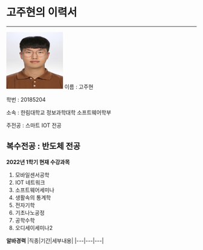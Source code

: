 # 고주현의 이력서
-------------------------
<img src = KakaoTalk_20200820_134435662.jpg height = 150 width = 150>
이름 : 고주현   

학번 : 20185204   

소속 : 한림대학교 정보과학대학 소프트웨어학부   

주전공 : 스마트 IOT 전공   

복수전공 : 반도체 전공
------------------------

**2022년 1학기 현재 수강과목**
1. 모바일센서공학
2. IOT 네트워크
3. 소프트웨어세미나
4. 생활속의 통계학
5. 전자기학
6. 기초나노공정
7. 공학수학
8. 오디세이세미나2

**알바경력**
|직종|기간|세부내용|
|---|---|---|
